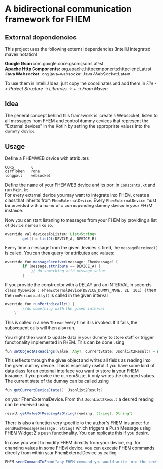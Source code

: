 # A bidirectional communication framework for FHEM

## External dependencies

This project uses the following external dependencies (IntelliJ integrated maven notation)

**Google Gson** com.google.code.gson:gson:Latest  
**Apache Http Components:** org.apache.httpcomponents:httpclient:Latest  
**Java Websocket:** org.java-websocket:Java-WebSocket:Latest  

To use them in IntelliJ Idea, just copy the coordinates and add them in
_File -> Project Structure -> Libraries -> + -> From Maven_

## Idea
The general concept behind this framework is: create a Websocket, listen to all messages from FHEM and control dummy devices that represent the "External devices" in the Kotlin by setting the appropriate values into the dummy device.

## Usage

Define a FHEMWEB device with attributes  
```
CORS        0
csrfToken   none
longpoll    websocket
```

Define the name of your FHEMWEB device and its port in `Constants.kt` and run `Main.kt`.  
For every external device you may want to integrate into FHEM, create a class that inherits from `FhemExternalDevice`.
Every `FhemExternalDevice` must be provided with a name of a corresponding dummy device in your FHEM instance.  

Now you can start listening to messages from your FHEM by providing a list of device names like so:

```java
override val devicesToListen: List<String>
        get() = listOf(DEVICE_A, DEVICE_B)
```

Every time a message from the given devices is fired, the `messageReceived()` is called. You can then query for attributes and values:

```java
override fun messageReceived(message: FhemMessage) {
        if (message.attribute == DEVICE_A) {
            // do something with message.value
        }
```

If you provide the constructor with a DELAY and an INTERVAL in seconds `class MyDevice : FhemExternalDevice(DEVICE_DUMMY_NAME, 2L, 10L) {` then the `runPeriodically()` is called in the given interval

```java
override fun runPeriodically() {
        //do something with the given interval
    }
```
This is called in a new `Thread` every time it is invoked. If it fails, the subsequent calls will then also run.

You might then want to update data in your dummy to store stuff or trigger functionality implemented in FHEM. This can be done using
```java
fun setObjectAsReadings(value: Any?, currentState: Jsonlist2Result? = null)
```
This reflects through the given object and writes all fields as reading into the given dummy device. This is especially useful if you have some kind of data class for an external interface you want to store in your FHEM instance. If you provide the currentState, it only writes the changed values.  
The current state of the dummy can be called using
```java
fun getCurrentDeviceState(): Jsonlist2Result?
```
on your FhemExternalDevice. From this `JsonList2Result` a desired reading can be received using
```java
result.getValueOfReadingAsString(reading: String): String?)
```

There is also a function very specific to the author's FHEM instance: `fun sendPushMessage(message: String)` which triggers a Push Message using FHEM Widget 2's push functionality. You can replicate this if you desire.  

In case you want to modify FHEM directly from your device, e.g. for changing values in some FHEM device, you can execute FHEM commands directly from within your FhemExternalDevice by calling 

```java
FHEM.sendCommandToFhem("any FHEM command you would write into the textfield")
```